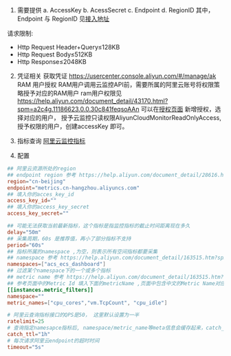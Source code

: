 1. 需要提供
a. AccessKey
b. AcessSecret 
c. Endpoint 
d. RegionID
其中，Endpoint 与 RegionID 见[接入地址](https://help.aliyun.com/document_detail/28616.html?spm=a2c4g.11186623.0.0.30c85d7aFf1Qzc#section-72p-xhs-6qt)

请求限制:
 - Http Request Header+Query≤128KB
 - Http Request Body≤512KB
 - Http Response≤2048KB

2. 凭证相关
获取凭证 https://usercenter.console.aliyun.com/#/manage/ak
RAM 用户授权
RAM用户调用云监控API前，需要所属的阿里云账号将权限策略授予对应的RAM用户
ram用户权限见 https://help.aliyun.com/document_detail/43170.html?spm=a2c4g.11186623.0.0.30c841feqsoAAn
可以在[授权页面](https://ram.console.aliyun.com/permissions) 新增授权，选择对应的用户，
授予云监控只读权限AliyunCloudMonitorReadOnlyAccess, 授予权限的用户，创建accessKey 即可。


3. 指标查询
[阿里云监控指标](https://help.aliyun.com/document_detail/163515.htm?spm=a2c4g.11186623.0.0.3ad53c60q3sQz1)

4. 配置
```toml
## 阿里云资源所处的region
## endpoint region 参考 https://help.aliyun.com/document_detail/28616.html#section-72p-xhs-6qt
region="cn-beijing"
endpoint="metrics.cn-hangzhou.aliyuncs.com"
## 填入你的acces_key_id
access_key_id=""
## 填入你的access_key_secret
access_key_secret=""

## 可能无法获取当前最新指标，这个指标是指监控指标的截止时间距离现在多久
delay="50m"
## 采集周期，60s 是推荐值，再小了部分指标不支持
period="60s"
## 指标所属的namespace ,为空，则表示所有空间指标都要采集
## namespace 参考 https://help.aliyun.com/document_detail/163515.htm?spm=a2c4g.11186623.0.0.44d65c58mhgNw3
namespaces=["acs_ecs_dashboard"]
## 过滤某个namespace下的一个或多个指标
## metric name 参考 https://help.aliyun.com/document_detail/163515.htm?spm=a2c4g.11186623.0.0.401d15c73Z0dZh
## 参考页面中的Metric Id 填入下面的metricName ,页面中包含中文的Metric Name对应接口中的Description
[[instances.metric_filters]]
namespace=""
metric_names=["cpu_cores","vm.TcpCount", "cpu_idle"]

# 阿里云查询指标接口的QPS是50， 这里默认设置为一半
ratelimit=25
# 查询指定namesapce指标后, namespace/metric_name等meta信息会缓存起来，catch_ttl 是指标的缓存时间
catch_ttl="1h"
# 每次请求阿里云endpoint的超时时间
timeout="5s"

```